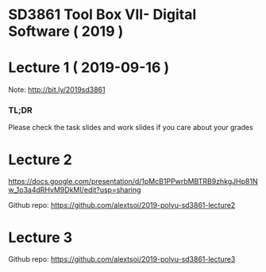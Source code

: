 # SD3861 Tool Box VII- Digital Software ( 2019 )

# Lecture 1 ( 2019-09-16 )
Note: http://bit.ly/2019sd3861
### TL;DR
Please check the task slides and work slides if you care about your grades


# Lecture 2
https://docs.google.com/presentation/d/1pMcB1PPwrbMBTRB9zhkgJHp81Nw_1o3a4dRHvM9DkMI/edit?usp=sharing

Github repo: https://github.com/alextsoi/2019-polyu-sd3861-lecture2

# Lecture 3

Github repo: https://github.com/alextsoi/2019-polyu-sd3861-lecture3
